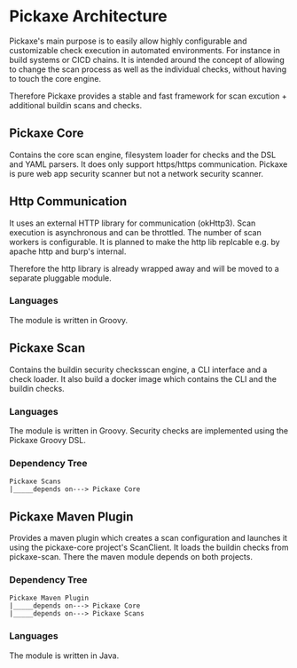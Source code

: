 # Pickaxe Architecture

Pickaxe's main purpose is to easily allow highly configurable and customizable check execution in automated environments.
For instance in build systems or CICD chains.
It is intended around the concept of allowing to change the 
scan process as well as the individual checks, without having to touch the core engine.

Therefore Pickaxe provides a stable and fast framework for scan excution + additional buildin scans and checks. 

## Pickaxe Core
Contains the core scan engine, filesystem loader for checks and the DSL and YAML parsers.
It does only support https/https communication. Pickaxe is pure web app security scanner but not a network security scanner.

## Http Communication
It uses an external HTTP library for communication (okHttp3).
Scan execution is asynchronous and can be throttled.
The number of scan workers is configurable.
It is planned to make the http lib replcable e.g. by apache http and burp's internal. 

Therefore the http library is already wrapped away and will be moved to a separate pluggable module.

### Languages
The module is written in Groovy.

## Pickaxe Scan
Contains the buildin security checksscan engine, a CLI interface and a check loader.
It also build a docker image which contains the CLI and the buildin checks.

### Languages
The module is written in Groovy. Security checks are implemented using the Pickaxe Groovy DSL.

### Dependency Tree

    Pickaxe Scans
    |_____depends on---> Pickaxe Core

## Pickaxe Maven Plugin
Provides a maven plugin which creates a scan configuration and launches it 
using the pickaxe-core project's ScanClient. 
It loads the buildin checks from pickaxe-scan.
There the maven module depends on both projects.

### Dependency Tree

    Pickaxe Maven Plugin
    |_____depends on---> Pickaxe Core
    |_____depends on---> Pickaxe Scans

### Languages
The module is written in Java.
